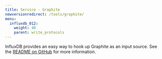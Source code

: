 ```yaml
---
title: Service - Graphite
newversionredirect: /tools/graphite/
menu:
  influxdb_012:
    weight: 40
    parent: write_protocols
---
```


InfluxDB provides an easy way to hook up Graphite as an input source.
See the [README on GitHub](https://github.com/influxdata/influxdb/blob/master/services/graphite/README.md) for more information.
